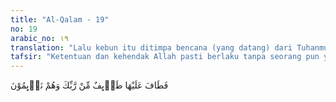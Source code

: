 ```yaml
---
title: "Al-Qalam - 19"
no: 19
arabic_no: ١٩
translation: "Lalu kebun itu ditimpa bencana (yang datang) dari Tuhanmu ketika mereka sedang tidur."
tafsir: "Ketentuan dan kehendak Allah pasti berlaku tanpa seorang pun yang dapat menghalanginya. Maka pada malam hari, dengan ketetapan dan kehendak Allah, datanglah petir yang membakar seluruh kebun mereka. Tidak ada satu pun yang tinggal, semua hangus terbakar. Kejadian tersebut terjadi ketika para pemilik kebun itu sedang tidur nyenyak, sehingga tidak seorang pun yang tahu bahwa kebunnya telah habis terbakar. Mereka lalai dan tidak ingat kepada Allah, Tuhan yang memberi rezeki kepada mereka."
---
```

فَطَافَ عَلَيْهَا طَاۤىِٕفٌ مِّنْ رَّبِّكَ وَهُمْ نَاۤىِٕمُوْنَ 